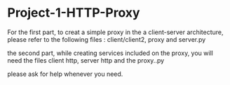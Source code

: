 # Project-1-HTTP-Proxy
For the first part, to creat a simple proxy in the a client-server architecture, please refer to the following files :
client/client2, proxy and server.py

the second part, while creating services included on the proxy, you will need the files client http, server http and the proxy.<services>.py

please ask for help whenever you need.
